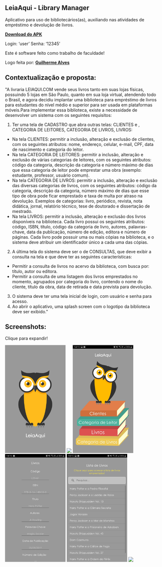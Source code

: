 ## LeiaAqui - Library Manager

Aplicativo para uso de bibliotecários(as), auxiliando nas atividades de empréstimo e devolução de livros.

 **[Download do APK](http://www.augustofrr.ga/#portfolio)**

Login: ‘user’
Senha: ‘12345’

Este é software feito como trabalho de faculdade! 

Logo feita por: **[Guilherme Alves](https://github.com/guilhermealves63)**



## Contextualização e proposta:

"A livraria LEIAQUI.COM vende seus livros tanto em suas lojas físicas, possuindo 5 lojas em São Paulo, quanto em sua loja virtual, atendendo todo o Brasil, e agora decidiu implantar uma biblioteca para empréstimo de livros para estudantes do nível médio e superior para ser usada em plataformas móveis.Para implementar essa biblioteca, existe a necessidade de desenvolver um sistema com os seguintes requisitos:

1. Ter uma tela de CADASTRO que abra outras telas: CLIENTES e , CATEGORIA DE LEITORES, CATEGORIA DE LIVROS, LIVROS:
* Na tela CLIENTES: permitir a inclusão, alteração e exclusão de clientes, com os seguintes atributos: nome, endereço, celular, e-mail, CPF, data de nascimento e categoria do leitor.
* Na tela CATEGORIA DE LEITORES: permitir a inclusão, alteração e exclusão de várias categorias de leitores, com os seguintes atributos: código da categoria, descrição da categoria e número máximo de dias que essa categoria de leitor pode emprestar uma obra (exemplo: estudante, professor, usuário comum).
* Na tela CATEGORIA DE LIVROS: permitir a inclusão, alteração e exclusão das diversas categorias de livros, com os seguintes atributos: código da categoria, descrição da categoria, número máximo de dias que esse tipo de obra pode ficar emprestado e taxa de multa por atraso na devolução. Exemplos de categorias: livro, periódico, revista, nota didática, jornal, relatório técnico, tese de doutorado e dissertação de mestrado.
* Na tela LIVROS: permitir a inclusão, alteração e exclusão dos livros disponíveis na biblioteca. Cada livro possui os seguintes atributos: código, ISBN, título, código da categoria de livro, autores, palavras-chave, data da publicação, número de edição, editora e número de páginas. Cada livro pode possuir uma ou mais cópias na biblioteca, e o sistema deve atribuir um identificador único a cada uma das cópias.
    
2. A última tela do sistema deve ser o de CONSULTAS, que deve exibir a consulta na tela e que deve ter as seguintes características:
* Permitir a consulta de livros no acervo da biblioteca, com busca por: título, autor ou editora.
* Permitir a consulta de uma listagem dos livros emprestados no momento, agrupados por categoria do livro, contendo o nome do cliente, título da obra, data de retirada e data prevista para devolução.

3. O sistema deve ter uma tela inicial de login, com usuário e senha para acesso.
4. Ao abrir o aplicativo, uma splash screen com o logotipo da biblioteca deve ser exibido."


## Screenshots:

Clique para expandir!

<img src="https://github.com/AugustoFrr/leia-aqui/blob/master/screenshots/splash_screen.jpg" width="200"> </img>
<img src="https://github.com/AugustoFrr/leia-aqui/blob/master/screenshots/login_screen2.jpg" width="200"> </img>
<img src="https://github.com/AugustoFrr/leia-aqui/blob/master/screenshots/main_menu.jpg" width="200"> </img>
<img src="https://github.com/AugustoFrr/leia-aqui/blob/master/screenshots/insert_screen.jpg" width="200"> </img>
<img src="https://github.com/AugustoFrr/leia-aqui/blob/master/screenshots/search_books.jpg" width="200"> </img>
<img src="https://github.com/AugustoFrr/leia-aqui/blob/master/screenshots/borrowed_screen.jpg" width="200"> </img>
